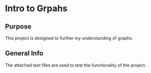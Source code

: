 # Intro to Grpahs

## Purpose
This project is designed to further my understanding of graphs.

## General Info
The attached text files are used to test the functionality of the project.
